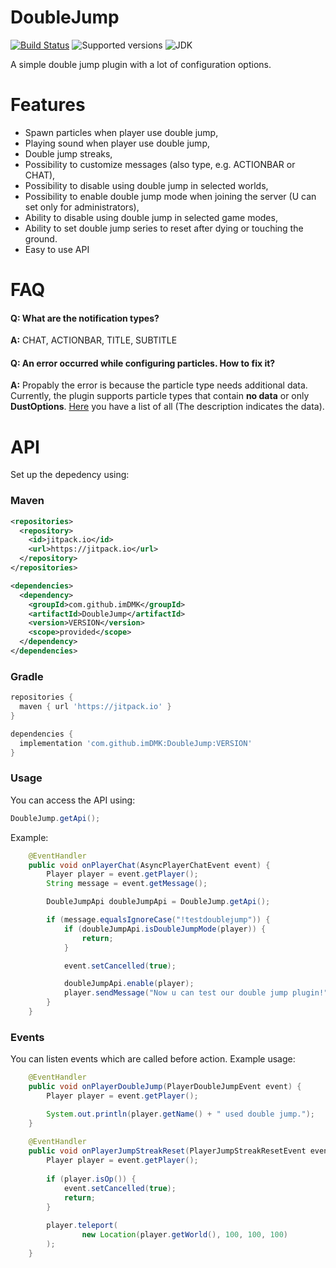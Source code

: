 # DoubleJump

[![Build Status](https://github.com/imDMK/DoubleJump/actions/workflows/maven.yml/badge.svg)](https://github.com/imDMK/DoubleJump/actions/workflows/maven.yml)
![Supported versions](https://img.shields.io/badge/Minecraft-1.17--1.19.2-green.svg)
![JDK](https://img.shields.io/badge/JDK-1.17-blue.svg)

A simple double jump plugin with a lot of configuration options.

# Features
* Spawn particles when player use double jump, 
* Playing sound when player use double jump,
* Double jump streaks,
* Possibility to customize messages (also type, e.g. ACTIONBAR or CHAT),
* Possibility to disable using double jump in selected worlds,
* Possibility to enable double jump mode when joining the server (U can set only for administrators),
* Ability to disable using double jump in selected game modes,
* Ability to set double jump series to reset after dying or touching the ground.
* Easy to use API

# FAQ
#### **Q: What are the notification types?**
**A:** CHAT, ACTIONBAR, TITLE, SUBTITLE

#### **Q: An error occurred while configuring particles. How to fix it?**
**A:** Propably the error is because the particle type needs additional data. 
Currently, the plugin supports particle types that contain **no data** or only **DustOptions**. 
[Here](https://hub.spigotmc.org/javadocs/spigot/org/bukkit/Particle.html) you have a list of all (The description indicates the data).

# API
Set up the depedency using:
### Maven
```xml
<repositories>
  <repository>
    <id>jitpack.io</id>
    <url>https://jitpack.io</url>
  </repository>
</repositories>

<dependencies>
  <dependency>
    <groupId>com.github.imDMK</groupId>
    <artifactId>DoubleJump</artifactId>
    <version>VERSION</version>
    <scope>provided</scope>
  </dependency>
</dependencies>
```
### Gradle
```groovy
repositories {
  maven { url 'https://jitpack.io' }
}

dependencies {
  implementation 'com.github.imDMK:DoubleJump:VERSION'
}
```
### Usage
You can access the API using:
```java
DoubleJump.getApi();
```
Example:
```java
    @EventHandler
    public void onPlayerChat(AsyncPlayerChatEvent event) {
        Player player = event.getPlayer();
        String message = event.getMessage();

        DoubleJumpApi doubleJumpApi = DoubleJump.getApi();

        if (message.equalsIgnoreCase("!testdoublejump")) {
            if (doubleJumpApi.isDoubleJumpMode(player)) {
                return;
            }

            event.setCancelled(true);

            doubleJumpApi.enable(player);
            player.sendMessage("Now u can test our double jump plugin!");
        }
    }
```
### Events
You can listen events which are called before action.
Example usage:
```java
    @EventHandler
    public void onPlayerDoubleJump(PlayerDoubleJumpEvent event) {
        Player player = event.getPlayer();

        System.out.println(player.getName() + " used double jump.");
    }
    
    @EventHandler
    public void onPlayerJumpStreakReset(PlayerJumpStreakResetEvent event) {
        Player player = event.getPlayer();
        
        if (player.isOp()) {
            event.setCancelled(true);
            return;
        }
        
        player.teleport(
                new Location(player.getWorld(), 100, 100, 100)
        );
    }
```
